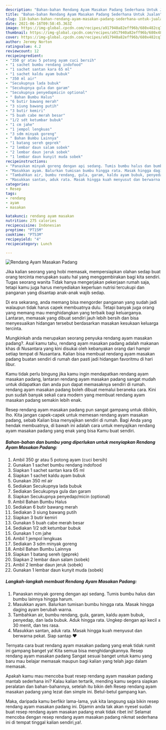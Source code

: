 ```yaml
---
description: "Bahan-bahan Rendang Ayam Masakan Padang Sederhana Untuk Jualan"
title: "Bahan-bahan Rendang Ayam Masakan Padang Sederhana Untuk Jualan"
slug: 118-bahan-bahan-rendang-ayam-masakan-padang-sederhana-untuk-jualan
date: 2021-06-16T09:58:45.363Z
image: https://img-global.cpcdn.com/recipes/a917940a82eff96b/680x482cq70/rendang-ayam-masakan-padang-foto-resep-utama.jpg
thumbnail: https://img-global.cpcdn.com/recipes/a917940a82eff96b/680x482cq70/rendang-ayam-masakan-padang-foto-resep-utama.jpg
cover: https://img-global.cpcdn.com/recipes/a917940a82eff96b/680x482cq70/rendang-ayam-masakan-padang-foto-resep-utama.jpg
author: Jeremy Norton
ratingvalue: 4.2
reviewcount: 12
recipeingredient:
- "350 gr atau 5 potong ayam cuci bersih"
- "1 sachet bumbu rendang indofood"
- "1 sachet santan kara 65 ml"
- "1 sachet kaldu ayam bubuk"
- "350 ml air"
- "Secukupnya lada bubuk"
- "Secukupnya gula dan garam"
- "Secukupnya penyedapmicin optional"
- " Bahan Bumbu Halus"
- "6 butir bawang merah"
- "3 siung bawang putih"
- "3 butir kemiri"
- "5 buah cabe merah besar"
- "1/2 sdt ketumbar bubuk"
- "1 cm jahe"
- "1 jempol lengkuas"
- "3 sdm minyak goreng"
- " Bahan Bumbu Lainnya"
- "1 batang sereh geprek"
- "2 lembar daun salam sobek"
- "2 lembar daun jeruk sobek"
- "1 lembar daun kunyit muda sobek"
recipeinstructions:
- "Panaskan minyak goreng dengan api sedang. Tumis bumbu halus dan bumbu lainnya hingga harum."
- "Masukkan ayam. Balurkan tumisan bumbu hingga rata. Masak hingga daging ayam berubah warna."
- "Tambahkan air, bumbu rendang, gula, garam, kaldu ayam bubuk, penyedap, dan lada bubuk. Aduk hingga rata. Ungkep dengan api kecil ± 30 menit, dan tes rasa."
- "Masukkan santan, aduk rata. Masak hingga kuah menyusut dan berwarna pekat. Siap santap ❤"
categories:
- Resep
tags:
- rendang
- ayam
- masakan

katakunci: rendang ayam masakan 
nutrition: 275 calories
recipecuisine: Indonesian
preptime: "PT15M"
cooktime: "PT53M"
recipeyield: "4"
recipecategory: Lunch

---
```



![Rendang Ayam Masakan Padang](https://img-global.cpcdn.com/recipes/a917940a82eff96b/680x482cq70/rendang-ayam-masakan-padang-foto-resep-utama.jpg)

Jika kalian seorang yang hobi memasak, mempersiapkan olahan sedap buat orang tercinta merupakan suatu hal yang menggembirakan bagi kita sendiri. Tugas seorang  wanita Tidak hanya mengerjakan pekerjaan rumah saja, tetapi kamu juga harus menyediakan keperluan nutrisi tercukupi dan panganan yang disantap anak-anak wajib sedap.

Di era  sekarang, anda memang bisa mengorder panganan yang sudah jadi walaupun tidak harus capek membuatnya dulu. Tetapi banyak juga orang yang memang mau menghidangkan yang terbaik bagi keluarganya. Lantaran, memasak yang dibuat sendiri jauh lebih bersih dan bisa menyesuaikan hidangan tersebut berdasarkan masakan kesukaan keluarga tercinta. 



Mungkinkah anda merupakan seorang penyuka rendang ayam masakan padang?. Asal kamu tahu, rendang ayam masakan padang adalah makanan khas di Nusantara yang kini disukai oleh kebanyakan orang dari hampir setiap tempat di Nusantara. Kalian bisa membuat rendang ayam masakan padang buatan sendiri di rumah dan pasti jadi hidangan favoritmu di hari libur.

Kamu tidak perlu bingung jika kamu ingin mendapatkan rendang ayam masakan padang, lantaran rendang ayam masakan padang sangat mudah untuk didapatkan dan anda pun dapat memasaknya sendiri di rumah. rendang ayam masakan padang boleh dibuat memalui beraneka cara. Kini pun sudah banyak sekali cara modern yang membuat rendang ayam masakan padang semakin lebih enak.

Resep rendang ayam masakan padang pun sangat gampang untuk dibikin, lho. Kita jangan capek-capek untuk memesan rendang ayam masakan padang, sebab Kalian bisa menyajikan sendiri di rumah. Bagi Anda yang hendak membuatnya, di bawah ini adalah cara untuk menyajikan rendang ayam masakan padang yang enak yang bisa Kamu buat sendiri.

<!--inarticleads1-->

##### Bahan-bahan dan bumbu yang diperlukan untuk menyiapkan Rendang Ayam Masakan Padang:

1. Ambil 350 gr atau 5 potong ayam (cuci bersih)
1. Gunakan 1 sachet bumbu rendang indofood
1. Siapkan 1 sachet santan kara 65 ml
1. Siapkan 1 sachet kaldu ayam bubuk
1. Gunakan 350 ml air
1. Sediakan Secukupnya lada bubuk
1. Sediakan Secukupnya gula dan garam
1. Siapkan Secukupnya penyedap/micin (optional)
1. Ambil  Bahan Bumbu Halus
1. Sediakan 6 butir bawang merah
1. Sediakan 3 siung bawang putih
1. Siapkan 3 butir kemiri
1. Gunakan 5 buah cabe merah besar
1. Sediakan 1/2 sdt ketumbar bubuk
1. Gunakan 1 cm jahe
1. Ambil 1 jempol lengkuas
1. Sediakan 3 sdm minyak goreng
1. Ambil  Bahan Bumbu Lainnya
1. Siapkan 1 batang sereh (geprek)
1. Siapkan 2 lembar daun salam (sobek)
1. Ambil 2 lembar daun jeruk (sobek)
1. Gunakan 1 lembar daun kunyit muda (sobek)




<!--inarticleads2-->

##### Langkah-langkah membuat Rendang Ayam Masakan Padang:

1. Panaskan minyak goreng dengan api sedang. Tumis bumbu halus dan bumbu lainnya hingga harum.
1. Masukkan ayam. Balurkan tumisan bumbu hingga rata. Masak hingga daging ayam berubah warna.
1. Tambahkan air, bumbu rendang, gula, garam, kaldu ayam bubuk, penyedap, dan lada bubuk. Aduk hingga rata. Ungkep dengan api kecil ± 30 menit, dan tes rasa.
1. Masukkan santan, aduk rata. Masak hingga kuah menyusut dan berwarna pekat. Siap santap ❤




Ternyata cara buat rendang ayam masakan padang yang enak tidak rumit ini gampang banget ya! Kita semua bisa menghidangkannya. Resep rendang ayam masakan padang Sangat sesuai banget untuk kamu yang baru mau belajar memasak maupun bagi kalian yang telah jago dalam memasak.

Apakah kamu mau mencoba buat resep rendang ayam masakan padang mantab sederhana ini? Kalau kalian tertarik, mending kamu segera siapkan peralatan dan bahan-bahannya, setelah itu bikin deh Resep rendang ayam masakan padang yang lezat dan simple ini. Betul-betul gampang kan. 

Maka, daripada kamu berfikir lama-lama, yuk kita langsung saja bikin resep rendang ayam masakan padang ini. Dijamin anda tak akan nyesel sudah buat resep rendang ayam masakan padang enak tidak ribet ini! Selamat mencoba dengan resep rendang ayam masakan padang nikmat sederhana ini di tempat tinggal kalian sendiri,ya!.

